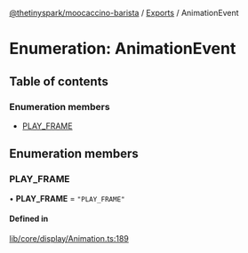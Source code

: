 [@thetinyspark/moocaccino-barista](../README.md) / [Exports](../modules.md) / AnimationEvent

# Enumeration: AnimationEvent

## Table of contents

### Enumeration members

- [PLAY\_FRAME](AnimationEvent.md#play_frame)

## Enumeration members

### PLAY\_FRAME

• **PLAY\_FRAME** = `"PLAY_FRAME"`

#### Defined in

[lib/core/display/Animation.ts:189](https://github.com/thetinyspark/barista/blob/93f33857/lib/core/display/Animation.ts#L189)
